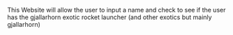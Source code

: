 This Website will allow the user to input a name and check to see if the user has the gjallarhorn exotic rocket launcher (and other exotics but mainly gjallarhorn)
